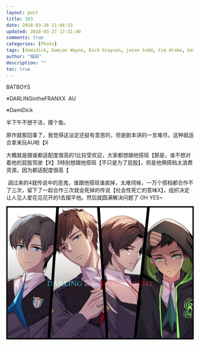 ```yaml
---
layout: post
title: 363
date: 2018-03-26 11:04:53
updated: 2018-03-27 17:31:40
comments: true
categories: [Photo]
tags: [damidick, Damian Wayne, Dick Grayson, jason todd, tim drake, batfamily, batboy, DC]
author: "猫厨"
description: ""
toc: true
---
```


<p>BATBOYS</p> 
<p>※DARLINGintheFRANXX&nbsp; AU</p> 
<p>※DamiDick</p> 
<p>半下午不想干活，摸个鱼。</p> 
<p>原作就那回事了，我觉得这设定还挺有意思的，但是剧本讲的一言难尽。这种就适合拿来玩AU啦【X</p> 
<p>大概就是跟谁都适配度很高的1比较受欢迎，大家都想跟他搭班【那是，谁不想对着他的屁股驾驶【X】3特别想跟他搭班【不只是为了屁股】，但是他俩搭档太浪费资源，因为都适配度很高【</p> 
<p>&nbsp;调过来的4就传说中的恶鬼，谁跟他搭班谁疯掉，太难伺候，一万个搭档都合作不了三次，留下了一起合作三次就会死掉的传说【社会性死亡的意味X】，组织决定让人见人爱花见花开的1去摆平他。然后就圆满解决问题了 OH YES~</p>

![](https://raw.githubusercontent.com/alicewish/meowchain247/master/img_cVZNdzJtQk9JV2RFdW84WmxPMlB0SDd6MmJmRVg4WnljYWVMeEJ6aFhKVGw4bmVyMWRoV1dBPT0.jpg)